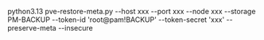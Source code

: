 python3.13 pve-restore-meta.py --host xxx --port xxx --node xxx --storage PM-BACKUP --token-id 'root@pam!BACKUP' --token-secret 'xxx' --preserve-meta --insecure
